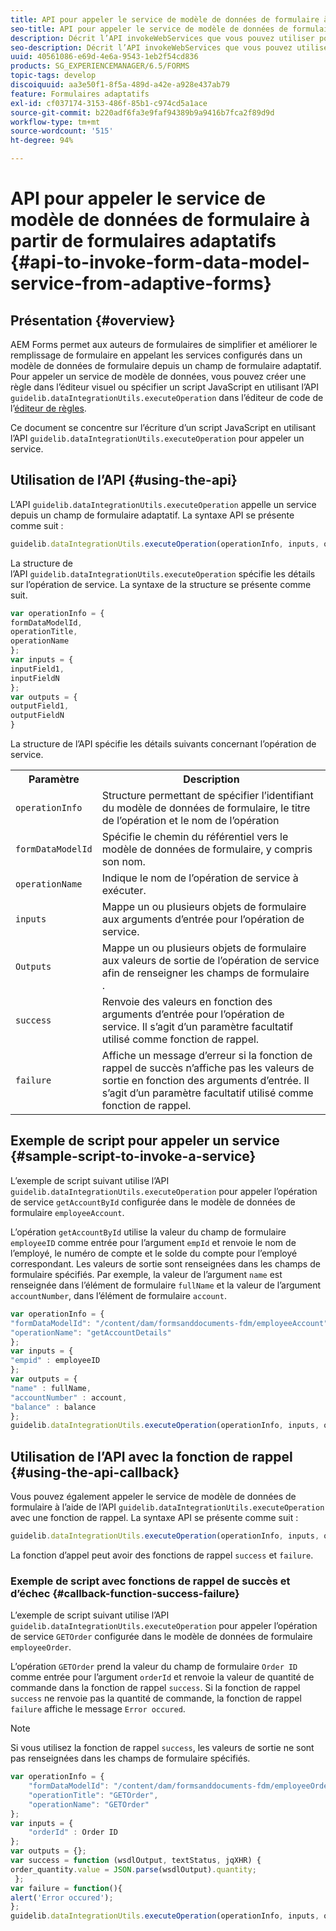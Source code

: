 ```yaml
---
title: API pour appeler le service de modèle de données de formulaire à partir de formulaires adaptatifs
seo-title: API pour appeler le service de modèle de données de formulaire à partir de formulaires adaptatifs
description: Décrit l’API invokeWebServices que vous pouvez utiliser pour appeler les services Web écrits dans WSDL depuis un champ de formulaire adaptatif.
seo-description: Décrit l’API invokeWebServices que vous pouvez utiliser pour appeler les services Web écrits dans WSDL depuis un champ de formulaire adaptatif.
uuid: 40561086-e69d-4e6a-9543-1eb2f54cd836
products: SG_EXPERIENCEMANAGER/6.5/FORMS
topic-tags: develop
discoiquuid: aa3e50f1-8f5a-489d-a42e-a928e437ab79
feature: Formulaires adaptatifs
exl-id: cf037174-3153-486f-85b1-c974cd5a1ace
source-git-commit: b220adf6fa3e9faf94389b9a9416b7fca2f89d9d
workflow-type: tm+mt
source-wordcount: '515'
ht-degree: 94%

---
```


# API pour appeler le service de modèle de données de formulaire à partir de formulaires adaptatifs {#api-to-invoke-form-data-model-service-from-adaptive-forms}

## Présentation {#overview}

AEM Forms permet aux auteurs de formulaires de simplifier et améliorer le remplissage de formulaire en appelant les services configurés dans un modèle de données de formulaire depuis un champ de formulaire adaptatif. Pour appeler un service de modèle de données, vous pouvez créer une règle dans l’éditeur visuel ou spécifier un script JavaScript en utilisant l’API `guidelib.dataIntegrationUtils.executeOperation` dans l’éditeur de code de l’[éditeur de règles](/help/forms/using/rule-editor.md).

Ce document se concentre sur l’écriture d’un script JavaScript en utilisant l’API `guidelib.dataIntegrationUtils.executeOperation` pour appeler un service.

## Utilisation de l’API {#using-the-api}

L’API `guidelib.dataIntegrationUtils.executeOperation` appelle un service depuis un champ de formulaire adaptatif. La syntaxe API se présente comme suit :

```javascript
guidelib.dataIntegrationUtils.executeOperation(operationInfo, inputs, outputs)
```

La structure de l’API `guidelib.dataIntegrationUtils.executeOperation` spécifie les détails sur l’opération de service. La syntaxe de la structure se présente comme suit.

```javascript
var operationInfo = {
formDataModelId,
operationTitle,
operationName
};
var inputs = {
inputField1,
inputFieldN
};
var outputs = {
outputField1,
outputFieldN
}
```

La structure de l’API spécifie les détails suivants concernant l’opération de service.

<table>
 <tbody>
  <tr>
   <th>Paramètre</th>
   <th>Description</th>
  </tr>
  <tr>
   <td><code>operationInfo</code></td>
   <td>Structure permettant de spécifier l’identifiant du modèle de données de formulaire, le titre de l’opération et le nom de l’opération</td>
  </tr>
  <tr>
   <td><code>formDataModelId</code></td>
   <td>Spécifie le chemin du référentiel vers le modèle de données de formulaire, y compris son nom.</td>
  </tr>
  <tr>
   <td><code>operationName</code></td>
   <td>Indique le nom de l’opération de service à exécuter.</td>
  </tr>
  <tr>
   <td><code>inputs</code></td>
   <td>Mappe un ou plusieurs objets de formulaire aux arguments d’entrée pour l’opération de service.</td>
  </tr>
  <tr>
   <td><code>Outputs</code></td>
   <td>Mappe un ou plusieurs objets de formulaire aux valeurs de sortie de l’opération de service afin de renseigner les champs de formulaire<br />. </td>
  </tr>
  <tr>
   <td><code>success</code></td>
   <td>Renvoie des valeurs en fonction des arguments d’entrée pour l’opération de service. Il s’agit d’un paramètre facultatif utilisé comme fonction de rappel.<br /> </td>
  </tr>
  <tr>
   <td><code>failure</code></td>
   <td>Affiche un message d’erreur si la fonction de rappel de succès n’affiche pas les valeurs de sortie en fonction des arguments d’entrée. Il s’agit d’un paramètre facultatif utilisé comme fonction de rappel.<br /> </td>
  </tr>
 </tbody>
</table>

## Exemple de script pour appeler un service {#sample-script-to-invoke-a-service}

L’exemple de script suivant utilise l’API `guidelib.dataIntegrationUtils.executeOperation` pour appeler l’opération de service `getAccountById` configurée dans le modèle de données de formulaire `employeeAccount`.

L’opération `getAccountById` utilise la valeur du champ de formulaire `employeeID` comme entrée pour l’argument `empId` et renvoie le nom de l’employé, le numéro de compte et le solde du compte pour l’employé correspondant. Les valeurs de sortie sont renseignées dans les champs de formulaire spécifiés. Par exemple, la valeur de l’argument `name` est renseignée dans l’élément de formulaire `fullName` et la valeur de l’argument `accountNumber`, dans l’élément de formulaire `account`.

```javascript
var operationInfo = {
"formDataModelId": "/content/dam/formsanddocuments-fdm/employeeAccount",
"operationName": "getAccountDetails"
};
var inputs = {
"empid" : employeeID
};
var outputs = {
"name" : fullName,
"accountNumber" : account,
"balance" : balance
};
guidelib.dataIntegrationUtils.executeOperation(operationInfo, inputs, outputs);
```

## Utilisation de l’API avec la fonction de rappel {#using-the-api-callback}

Vous pouvez également appeler le service de modèle de données de formulaire à l’aide de l’API `guidelib.dataIntegrationUtils.executeOperation` avec une fonction de rappel. La syntaxe API se présente comme suit :

```javascript
guidelib.dataIntegrationUtils.executeOperation(operationInfo, inputs, outputs, callbackFunction)
```

La fonction d’appel peut avoir des fonctions de rappel `success` et `failure`.

### Exemple de script avec fonctions de rappel de succès et d’échec {#callback-function-success-failure}

L’exemple de script suivant utilise l’API `guidelib.dataIntegrationUtils.executeOperation` pour appeler l’opération de service `GETOrder` configurée dans le modèle de données de formulaire `employeeOrder`.

L’opération `GETOrder` prend la valeur du champ de formulaire `Order ID` comme entrée pour l’argument `orderId` et renvoie la valeur de quantité de commande dans la fonction de rappel `success`.  Si la fonction de rappel `success` ne renvoie pas la quantité de commande, la fonction de rappel `failure` affiche le message `Error occured`.

>[!NOTE]
>
> Si vous utilisez la fonction de rappel `success`, les valeurs de sortie ne sont pas renseignées dans les champs de formulaire spécifiés.

```javascript
var operationInfo = {
    "formDataModelId": "/content/dam/formsanddocuments-fdm/employeeOrder",
    "operationTitle": "GETOrder",
    "operationName": "GETOrder"
};
var inputs = {
    "orderId" : Order ID
};
var outputs = {};
var success = function (wsdlOutput, textStatus, jqXHR) {
order_quantity.value = JSON.parse(wsdlOutput).quantity;
 };
var failure = function(){
alert('Error occured');
};
guidelib.dataIntegrationUtils.executeOperation(operationInfo, inputs, outputs, success, failure);
```
